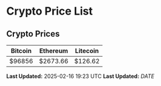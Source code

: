 # Crypto Price List

## Crypto Prices
| Bitcoin | Ethereum | Litecoin |
| ------- | -------- | -------- |
| $96856 | $2673.66 | $126.62 |
**Last Updated:** 2025-02-16 19:23 UTC
**Last Updated:** $DATE$
